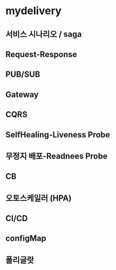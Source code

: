 # mydelivery


## 서비스 시나리오 / saga

## Request-Response

## PUB/SUB

## Gateway

## CQRS

## SelfHealing-Liveness Probe

## 무정지 배포-Readnees Probe

## CB

## 오토스케일러 (HPA)

## CI/CD

## configMap

## 폴리글랏
